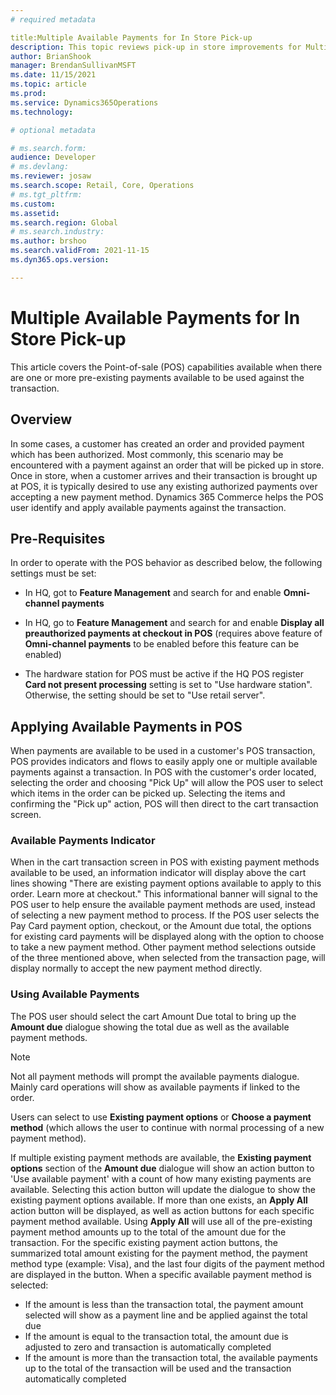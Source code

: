 ```yaml
---
# required metadata

title:Multiple Available Payments for In Store Pick-up
description: This topic reviews pick-up in store improvements for Multiple available payments
author: BrianShook
manager: BrendanSullivanMSFT
ms.date: 11/15/2021
ms.topic: article
ms.prod: 
ms.service: Dynamics365Operations
ms.technology: 

# optional metadata

# ms.search.form: 
audience: Developer
# ms.devlang: 
ms.reviewer: josaw
ms.search.scope: Retail, Core, Operations
# ms.tgt_pltfrm: 
ms.custom: 
ms.assetid: 
ms.search.region: Global
# ms.search.industry: 
ms.author: brshoo
ms.search.validFrom: 2021-11-15
ms.dyn365.ops.version: 

---
```


# Multiple Available Payments for In Store Pick-up

This article covers the Point-of-sale (POS) capabilities available when there are one or more pre-existing payments available to be used against the transaction.

## Overview

In some cases, a customer has created an order and provided payment which has been authorized. Most commonly, this scenario may be encountered with a payment against an order that will be picked up in store. Once in store, when a customer arrives and their transaction is brought up at POS, it is typically desired to use any existing authorized payments over accepting a new payment method. Dynamics 365 Commerce helps the POS user identify and apply available payments against the transaction.

## Pre-Requisites

In order to operate with the POS behavior as described below, the following settings must be set:

- In HQ, got to **Feature Management** and search for and enable **Omni-channel payments**

- In HQ, go to **Feature Management** and search for and enable **Display all preauthorized payments at checkout in POS** (requires above feature of **Omni-channel payments** to be enabled before this feature can be enabled)

- The hardware station for POS must be active if the HQ POS register **Card not present processing** setting is set to "Use hardware station". Otherwise, the setting should be set to "Use retail server".

  

## Applying Available Payments in POS

When payments are available to be used in a customer's POS transaction, POS provides indicators and flows to easily apply one or multiple available payments against a transaction. In POS with the customer's order located, selecting the order and choosing "Pick Up" will allow the POS user to select which items in the order can be picked up. Selecting the items and confirming the "Pick up" action, POS will then direct to the cart transaction screen.

### Available Payments Indicator

When in the cart transaction screen in POS with existing payment methods available to be used, an information indicator will display above the cart lines showing "There are existing payment options available to apply to this order. Learn more at checkout." This informational banner will signal to the POS user to help ensure the available payment methods are used, instead of selecting a new payment method to process.  If the POS user selects the Pay Card payment option, checkout, or the Amount due total, the options for existing card payments will be displayed along with the option to choose to take a new payment method. Other payment method selections outside of the three mentioned above, when selected from the transaction page, will display normally to accept the new payment method directly.

### Using Available Payments

The POS user should select the cart Amount Due total to bring up the **Amount due** dialogue showing the total due as well as the available payment methods.

>[!NOTE]
>Not all payment methods will prompt the available payments dialogue. Mainly card operations will show as available payments if linked to the order. 


Users can select to use **Existing payment options** or **Choose a payment method** (which allows the user to continue with normal processing of a new payment method).

If multiple existing payment methods are available, the **Existing payment options** section of the **Amount due** dialogue will show an action button to 'Use available payment' with a count of how many existing payments are available. Selecting this action button will update the dialogue to show the existing payment options available. If more than one exists, an **Apply All** action button will be displayed, as well as action buttons for each specific payment method available. Using **Apply All** will use all of the pre-existing payment method amounts up to the total of the amount due for the transaction. For the specific existing payment action buttons, the summarized total amount existing for the payment method, the payment method type (example: Visa), and the last four digits of the payment method are displayed in the button. When a specific available payment method is selected:

- If the amount is less than the transaction total, the payment amount selected will show as a payment line and be applied against the total due
- If the amount is equal to the transaction total, the amount due is adjusted to zero and transaction is automatically completed
- If the amount is more than the transaction total, the available payments up to the total of the transaction will be used and the transaction automatically completed
